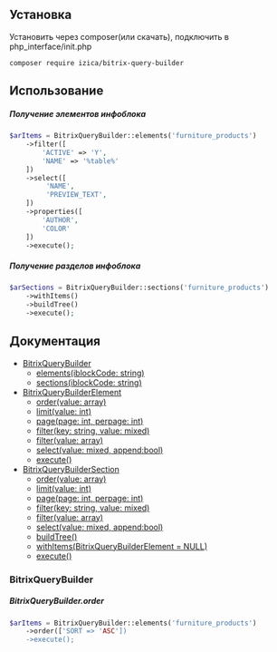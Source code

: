 ## Установка
Установить через composer(или скачать), подключить в php_interface/init.php
```
composer require izica/bitrix-query-builder
```

## Использование

##### Получение элементов инфоблока
```php
$arItems = BitrixQueryBuilder::elements('furniture_products')
    ->filter([
        'ACTIVE' => 'Y',
        'NAME' => '%table%'
    ])
    ->select([
         'NAME',
         'PREVIEW_TEXT',
    ])
    ->properties([
        'AUTHOR',
        'COLOR'
    ])
    ->execute();
```
##### Получение разделов инфоблока
```php
$arSections = BitrixQueryBuilder::sections('furniture_products')
    ->withItems()
    ->buildTree()
    ->execute();
```

## Документация
* [BitrixQueryBuilder](#BitrixQueryBuilder)
    * [elements(iblockCode: string)](#BitrixQueryBuilder.elements)
    * [sections(iblockCode: string)](#BitrixQueryBuilder.sections)
* [BitrixQueryBuilderElement](#BitrixQueryBuilderElement)
    * [order(value: array)](#BitrixQueryBuilderElement.order)
    * [limit(value: int)](#BitrixQueryBuilderElement.limit)
    * [page(page: int, perpage: int)](#BitrixQueryBuilderElement.page)
    * [filter(key: string, value: mixed)](#BitrixQueryBuilderElement.filter)
    * [filter(value: array)](#BitrixQueryBuilderElement.filter)
    * [select(value: mixed, append:bool)](#BitrixQueryBuilderElement.select)
    * [execute()](#BitrixQueryBuilderElement.exectute)
* [BitrixQueryBuilderSection](#BitrixQueryBuilderSection)
    * [order(value: array)](#BitrixQueryBuilderSection)
    * [limit(value: int)](#BitrixQueryBuilderSection.limit)
    * [page(page: int, perpage: int)](#BitrixQueryBuilderSection.page)
    * [filter(key: string, value: mixed)](#BitrixQueryBuilderSection.filter)
    * [filter(value: array)](#BitrixQueryBuilderSection.filter)
    * [select(value: mixed, append:bool)](#BitrixQueryBuilderSection.select)
    * [buildTree()](#BitrixQueryBuilderSection.buildTree)
    * [withItems(BitrixQueryBuilderElement = NULL)](#BitrixQueryBuilderSection.withItems)
    * [execute()](#BitrixQueryBuilderSection.execute)


### BitrixQueryBuilder
##### BitrixQueryBuilder.order
```php
$arItems = BitrixQueryBuilder::elements('furniture_products')
    ->order(['SORT => 'ASC'])
    ->execute();
```

